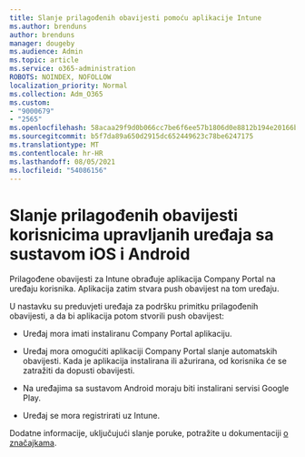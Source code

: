 ```yaml
---
title: Slanje prilagođenih obavijesti pomoću aplikacije Intune
ms.author: brenduns
author: brenduns
manager: dougeby
ms.audience: Admin
ms.topic: article
ms.service: o365-administration
ROBOTS: NOINDEX, NOFOLLOW
localization_priority: Normal
ms.collection: Adm_O365
ms.custom:
- "9000679"
- "2565"
ms.openlocfilehash: 58acaa29f9d0b066cc7be6f6ee57b1806d0e8812b194e20166b133b7715226a8
ms.sourcegitcommit: b5f7da89a650d2915dc652449623c78be6247175
ms.translationtype: MT
ms.contentlocale: hr-HR
ms.lasthandoff: 08/05/2021
ms.locfileid: "54086156"
---
```

# <a name="how-to-send-custom-notifications-to-the-users-of-managed-ios-and-android-devices"></a>Slanje prilagođenih obavijesti korisnicima upravljanih uređaja sa sustavom iOS i Android

Prilagođene obavijesti za Intune obrađuje aplikacija Company Portal na uređaju korisnika. Aplikacija zatim stvara push obavijest na tom uređaju.

U nastavku su preduvjeti uređaja za podršku primitku prilagođenih obavijesti, a da bi aplikacija potom stvorili push obavijest:

- Uređaj mora imati instaliranu Company Portal aplikaciju.  

- Uređaj mora omogućiti aplikaciji Company Portal slanje automatskih obavijesti. Kada je aplikacija instalirana ili ažurirana, od korisnika će se zatražiti da dopusti obavijesti.

- Na uređajima sa sustavom Android moraju biti instalirani servisi Google Play.

- Uređaj se mora registrirati uz Intune.

Dodatne informacije, uključujući slanje poruke, potražite u dokumentaciji [o značajkama](https://docs.microsoft.com/intune/custom-notifications).
